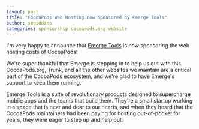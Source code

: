 ```yaml
---
layout: post
title: "CocoaPods Web Hosting now Sponsored by Emerge Tools"
author: segiddins
categories: sponsorship cocoapods.org website
---
```


I'm very happy to announce that [Emerge Tools](https://www.emergetools.com) is now sponsoring the web hosting costs of CocoaPods!

We're super thankful that Emerge is stepping in to help us out with this. CocoaPods.org, Trunk, and all the other websites we maintain are a critical part of the CocoaPods ecosystem, and we're glad to have Emerge's support to keep them running.

<!-- more -->

Emerge Tools is a suite of revolutionary products designed to supercharge mobile apps and the teams that build them. They're a small startup working in a space that is near and dear to our hearts, and when they heard that the CocoaPods maintainers had been paying for hosting out-of-pocket for years, they were eager to step up and help out.
